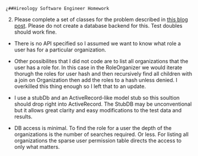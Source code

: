 ﻿    ¿##Hireology Software Engineer Homework



2) Please complete a set of classes for the problem described in [this blog post](http://www.adomokos.com/2012/10/the-organizations-users-roles-kata.html). Please do not create a database backend for this. Test doubles should work fine.

* There is no API specified so I assumed we want to know what role a user has for a particular organization. 

* Other possibilites that I did not code are to list all organizations that the user has a role for. In this case in the RoleOrganizer we would iterate thorugh the roles for user hash and then recursively find all children with a join on Organization then add the roles to a hash unless denied. I overkilled this thing enough so I left that to an update.

* I use a stubDb and an ActiveRecord-like model stub so this soultion should drop right into ActiveRecord. The StubDB may be unconventional but it allows great clarity and easy modifications to the test data and results. 

* DB access is minimal. To find the role for a user the depth of the organizations is the number of searches required. Or less. For listing all organizations the sparse user permission table directs the access to only what matters. 

